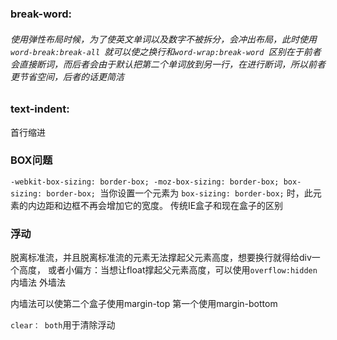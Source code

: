### break-word:

###### 使用弹性布局时候，为了使英文单词以及数字不被拆分，会冲出布局，此时使用`word-break:break-all `就可以使之换行和`word-wrap:break-word `区别在于前者会直接断词，而后者会由于默认把第二个单词放到另一行，在进行断词，所以前者更节省空间，后者的话更简洁

### text-indent:

首行缩进

### BOX问题

`-webkit-box-sizing: border-box; -moz-box-sizing: border-box; box-sizing: border-box; `当你设置一个元素为 `box-sizing: border-box;` 时，此元素的内边距和边框不再会增加它的宽度。 传统IE盒子和现在盒子的区别

### 浮动

脱离标准流，并且脱离标准流的元素无法撑起父元素高度，想要换行就得给div一个高度， 或者小偏方：当想让float撑起父元素高度，可以使用`overflow:hidden`内墙法 外墙法

内墙法可以使第二个盒子使用margin-top 第一个使用margin-bottom

`clear： both`用于清除浮动